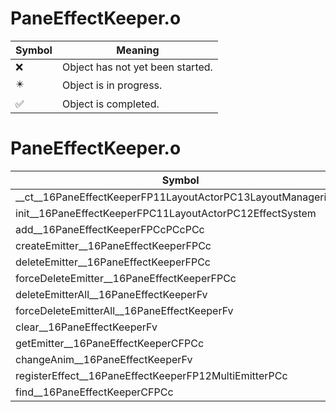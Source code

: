 # PaneEffectKeeper.o
| Symbol | Meaning 
| ------------- | ------------- 
| :x: | Object has not yet been started. 
| :eight_pointed_black_star: | Object is in progress. 
| :white_check_mark: | Object is completed. 


# PaneEffectKeeper.o
| Symbol | Decompiled? |
| ------------- | ------------- |
| __ct__16PaneEffectKeeperFP11LayoutActorPC13LayoutManageriPCc | :x: |
| init__16PaneEffectKeeperFPC11LayoutActorPC12EffectSystem | :x: |
| add__16PaneEffectKeeperFPCcPCcPCc | :x: |
| createEmitter__16PaneEffectKeeperFPCc | :x: |
| deleteEmitter__16PaneEffectKeeperFPCc | :x: |
| forceDeleteEmitter__16PaneEffectKeeperFPCc | :x: |
| deleteEmitterAll__16PaneEffectKeeperFv | :x: |
| forceDeleteEmitterAll__16PaneEffectKeeperFv | :x: |
| clear__16PaneEffectKeeperFv | :x: |
| getEmitter__16PaneEffectKeeperCFPCc | :x: |
| changeAnim__16PaneEffectKeeperFv | :x: |
| registerEffect__16PaneEffectKeeperFP12MultiEmitterPCc | :x: |
| find__16PaneEffectKeeperCFPCc | :x: |
